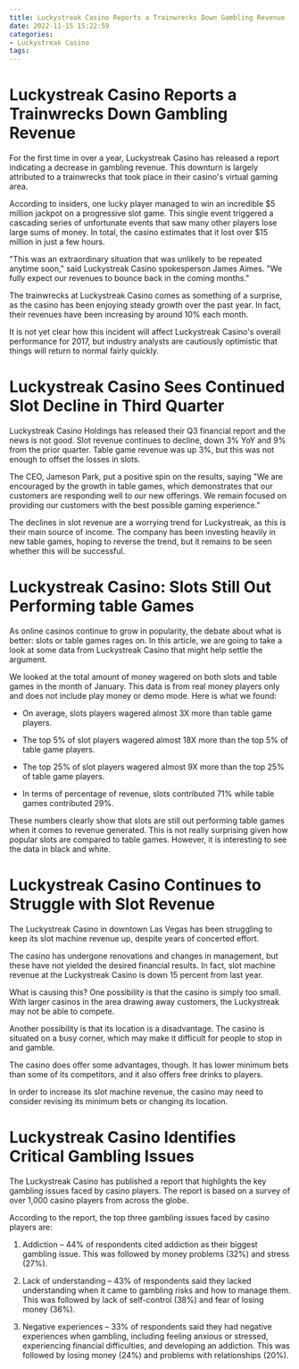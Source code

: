 ```yaml
---
title: Luckystreak Casino Reports a Trainwrecks Down Gambling Revenue
date: 2022-11-15 15:22:59
categories:
- Luckystreak Casino
tags:
---
```



#  Luckystreak Casino Reports a Trainwrecks Down Gambling Revenue

For the first time in over a year, Luckystreak Casino has released a report indicating a decrease in gambling revenue. This downturn is largely attributed to a trainwrecks that took place in their casino's virtual gaming area.

According to insiders, one lucky player managed to win an incredible $5 million jackpot on a progressive slot game. This single event triggered a cascading series of unfortunate events that saw many other players lose large sums of money. In total, the casino estimates that it lost over $15 million in just a few hours.

"This was an extraordinary situation that was unlikely to be repeated anytime soon," said Luckystreak Casino spokesperson James Aimes. "We fully expect our revenues to bounce back in the coming months."

The trainwrecks at Luckystreak Casino comes as something of a surprise, as the casino has been enjoying steady growth over the past year. In fact, their revenues have been increasing by around 10% each month.

It is not yet clear how this incident will affect Luckystreak Casino's overall performance for 2017, but industry analysts are cautiously optimistic that things will return to normal fairly quickly.

#  Luckystreak Casino Sees Continued Slot Decline in Third Quarter

Luckystreak Casino Holdings has released their Q3 financial report and the news is not good. Slot revenue continues to decline, down 3% YoY and 9% from the prior quarter. Table game revenue was up 3%, but this was not enough to offset the losses in slots.

The CEO, Jameson Park, put a positive spin on the results, saying "We are encouraged by the growth in table games, which demonstrates that our customers are responding well to our new offerings. We remain focused on providing our customers with the best possible gaming experience."

The declines in slot revenue are a worrying trend for Luckystreak, as this is their main source of income. The company has been investing heavily in new table games, hoping to reverse the trend, but it remains to be seen whether this will be successful.

#  Luckystreak Casino: Slots Still Out Performing table Games

As online casinos continue to grow in popularity, the debate about what is better: slots or table games rages on. In this article, we are going to take a look at some data from Luckystreak Casino that might help settle the argument.

We looked at the total amount of money wagered on both slots and table games in the month of January. This data is from real money players only and does not include play money or demo mode. Here is what we found:

* On average, slots players wagered almost 3X more than table game players.

* The top 5% of slot players wagered almost 18X more than the top 5% of table game players.

* The top 25% of slot players wagered almost 9X more than the top 25% of table game players.

* In terms of percentage of revenue, slots contributed 71% while table games contributed 29%.

These numbers clearly show that slots are still out performing table games when it comes to revenue generated. This is not really surprising given how popular slots are compared to table games. However, it is interesting to see the data in black and white.

#  Luckystreak Casino Continues to Struggle with Slot Revenue

The Luckystreak Casino in downtown Las Vegas has been struggling to keep its slot machine revenue up, despite years of concerted effort.

The casino has undergone renovations and changes in management, but these have not yielded the desired financial results. In fact, slot machine revenue at the Luckystreak Casino is down 15 percent from last year.

What is causing this? One possibility is that the casino is simply too small. With larger casinos in the area drawing away customers, the Luckystreak may not be able to compete.

Another possibility is that its location is a disadvantage. The casino is situated on a busy corner, which may make it difficult for people to stop in and gamble.

The casino does offer some advantages, though. It has lower minimum bets than some of its competitors, and it also offers free drinks to players.

In order to increase its slot machine revenue, the casino may need to consider revising its minimum bets or changing its location.

#  Luckystreak Casino Identifies Critical Gambling Issues

The Luckystreak Casino has published a report that highlights the key gambling issues faced by casino players. The report is based on a survey of over 1,000 casino players from across the globe.

According to the report, the top three gambling issues faced by casino players are:

1. Addiction – 44% of respondents cited addiction as their biggest gambling issue. This was followed by money problems (32%) and stress (27%).

2. Lack of understanding – 43% of respondents said they lacked understanding when it came to gambling risks and how to manage them. This was followed by lack of self-control (38%) and fear of losing money (36%).

3. Negative experiences – 33% of respondents said they had negative experiences when gambling, including feeling anxious or stressed, experiencing financial difficulties, and developing an addiction. This was followed by losing money (24%) and problems with relationships (20%).